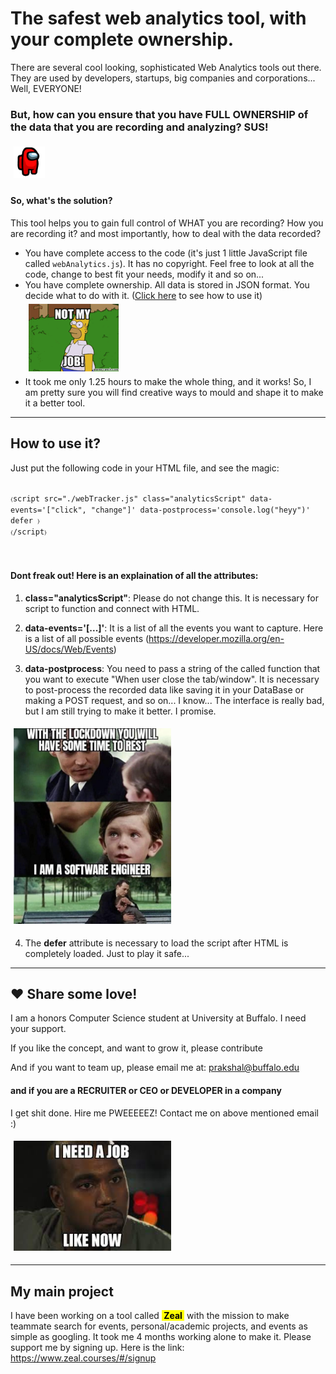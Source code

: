 # The safest web analytics tool, with your complete ownership.
<p>There are several cool looking, sophisticated Web Analytics tools out there.
They are used by developers, startups, big companies and corporations... Well, EVERYONE!
</p>

<h3>
But, how can you ensure that you have FULL OWNERSHIP of the data that you are recording and analyzing? SUS!
</h3>
<img src="sus.gif" style="width: 10%; margin: 5px"/>

<h4>So, what's the solution?</h4>
<p>This tool helps you to gain full control of WHAT you are recording? How you are recording it? and most importantly, how to deal with the data recorded?</p>

<ul>
<li>You have complete access to the code (it's just 1 little JavaScript file called <code>webAnalytics.js</code>). It has no copyright. Feel free to look at all the code, change to best fit your needs, modify it and so on...</li>

<li>You have complete ownership. All data is stored in JSON format. You decide what to do with it. (<a href="#instructions">Click here</a> to see how to use it)</li>
<img src="notmyjob.gif" style="width: 30%; margin: 5px"/>

<li>
It took me only 1.25 hours to make the whole thing, and it works! So, I am pretty sure you will find creative ways to mould and shape it to make it a better tool.

</li>
</ul>

<hr/>

<h2>How to use it?</h2>
<p>Just put the following code in your HTML file, and see the magic:</p>

<code>
&#9001;script src="./webTracker.js" class="analyticsScript" data-events='["click", "change"]' data-postprocess='console.log("heyy")' defer &#9002;	
&#9001;/script&#9002;
</code>
<br/><br/>

<h4>Dont freak out! Here is an explaination of all the attributes:</h4>

1. <b>class="analyticsScript"</b>: Please do not change this. It is necessary for script to function and connect with HTML.

2. <b>data-events='[...]'</b>: It is a list of all the events you want to capture. Here is a list of all possible events (https://developer.mozilla.org/en-US/docs/Web/Events)

3. <b>data-postprocess</b>: You need to pass a string of the called function that you want to execute "When user close the tab/window". It is necessary to post-process the recorded data like saving it in your DataBase or making a POST request, and so on... I know... The interface is really bad, but I am still trying to make it better. I promise.
<div>
<img src="devMeme.jpeg" style="width: 50%; margin: 5px"/>
</div>

4. The <b>defer</b> attribute is necessary to load the script after HTML is completely loaded. Just to play it safe...

<hr/>

<h2>❤️ Share some love!</h2>
<p>I am a honors Computer Science student at University at Buffalo. I need your support.</p>
<p>If you like the concept, and want to grow it, please contribute</p>
<p>And if you want to team up, please email me at: <a href="mailto:prakshal@buffalo.edu">prakshal@buffalo.edu</a></p>
<h4><b>and if you are a RECRUITER or CEO or DEVELOPER in a company</b></h4>
<p>I get shit done. Hire me PWEEEEEZ! Contact me on above mentioned email :)</p>
<img src="job.jpeg" style="width: 50%; margin: 5px"/>

<hr/>
<h2>My main project</h2>
I have been working on a tool called&nbsp;<mark><b>&nbsp;Zeal&nbsp;</b></mark>&nbsp;with the mission to make teammate search for events, personal/academic projects, and events as simple as googling. It took me 4 months working alone to make it. Please support me by signing up. Here is the link:
<a href="https://www.zeal.courses/#/signup" target="_blank">https://www.zeal.courses/#/signup</a>
